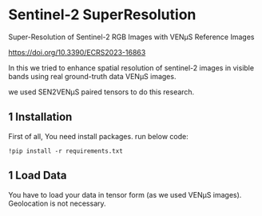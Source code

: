 # Sentinel-2 SuperResolution
Super-Resolution of Sentinel-2 RGB Images with VENµS Reference Images

https://doi.org/10.3390/ECRS2023-16863

In this we tried to enhance spatial resolution of sentinel-2 images in visible bands using real ground-truth data VENµS images.

we used SEN2VENµS paired tensors to do this research.
## 1 Installation
First of all, You need install packages. run below code:
```
!pip install -r requirements.txt
```

## 1 Load Data
You have to load your data in tensor form (as we used VENµS images). Geolocation is not necessary.



